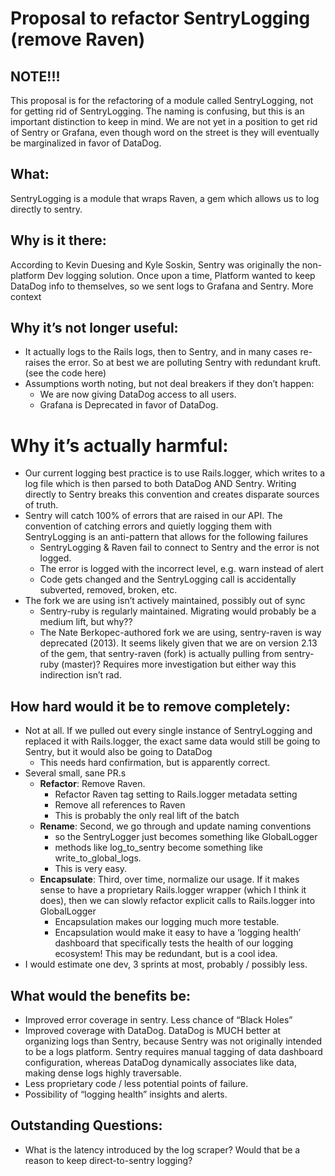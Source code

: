 # Proposal to refactor SentryLogging (remove Raven)

## NOTE!!!
This proposal is for the refactoring of a module called SentryLogging, not for getting rid of SentryLogging.  The naming is confusing, but this is an important distinction to keep in mind.  We are not yet in a position to get rid of Sentry or Grafana, even though word on the street is they will eventually be marginalized in favor of DataDog.
## What:
SentryLogging is a module that wraps Raven, a gem which allows us to log directly to sentry.
## Why is it there:
According to Kevin Duesing and Kyle Soskin, Sentry was originally the non-platform Dev logging solution.  Once upon a time, Platform wanted to keep DataDog info to themselves, so we sent logs to Grafana and Sentry. More context
## Why it’s not longer useful:
- It actually logs to the Rails logs, then to Sentry, and in many cases re-raises the error.  So at best we are polluting Sentry with redundant kruft. (see the code here)
- Assumptions worth noting, but not deal breakers if they don’t happen:
  - We are now giving DataDog access to all users. 
  - Grafana is Deprecated in favor of DataDog. 
# Why it’s actually harmful:
- Our current logging best practice is to use Rails.logger, which writes to a log file which is then parsed to both DataDog AND Sentry.  Writing directly to Sentry breaks this convention and creates disparate sources of truth.  
- Sentry will catch 100% of errors that are raised in our API.  The convention of catching errors and quietly logging them with SentryLogging is an anti-pattern that allows for the following failures
  - SentryLogging & Raven fail to connect to Sentry and the error is not logged.
  - The error is logged with the incorrect level, e.g. warn instead of alert
  - Code gets changed and the SentryLogging call is accidentally subverted, removed, broken, etc. 
- The fork we are using isn’t actively maintained, possibly out of sync
  - Sentry-ruby is regularly maintained.  Migrating would probably be a medium lift, but why??
  - The Nate Berkopec-authored fork we are using, sentry-raven is way deprecated (2013).  It seems likely given that we are on version 2.13 of the gem, that sentry-raven (fork) is actually pulling from sentry-ruby (master)?  Requires more investigation but either way this indirection isn’t rad.
## How hard would it be to remove completely:
- Not at all.  If we pulled out every single instance of SentryLogging and replaced it with Rails.logger, the exact same data would still be going to Sentry, but it would also be going to DataDog
  - This needs hard confirmation, but is apparently correct.
- Several small, sane PR.s
  - **Refactor**: Remove Raven.
    - Refactor Raven tag setting to Rails.logger metadata setting
    - Remove all references to Raven
    - This is probably the only real lift of the batch
  - **Rename**: Second, we go through and update naming conventions 
    - so the SentryLogger just becomes something like GlobalLogger 
    - methods like log_to_sentry become something like write_to_global_logs.
    - This is very easy.
  - **Encapsulate**: Third, over time, normalize our usage.  If it makes sense to have a proprietary Rails.logger wrapper (which I think it does), then we can slowly refactor explicit calls to Rails.logger into GlobalLogger
    - Encapsulation makes our logging much more testable.
    - Encapsulation would make it easy to have a ‘logging health’ dashboard that specifically tests the health of our logging ecosystem!  This may be redundant, but is a cool idea.
- I would estimate one dev, 3 sprints at most, probably / possibly less.
## What would the benefits be:
- Improved error coverage in sentry.  Less chance of “Black Holes”
- Improved coverage with DataDog.  DataDog is MUCH better at organizing logs than Sentry, because Sentry was not originally intended to be a logs platform.  Sentry requires manual tagging of data dashboard configuration, whereas DataDog dynamically associates like data, making dense logs highly traversable.
- Less proprietary code / less potential points of failure. 
- Possibility of “logging health” insights and alerts.

## Outstanding Questions:
- What is the latency introduced by the log scraper?  Would that be a reason to keep direct-to-sentry logging?

